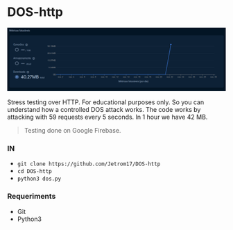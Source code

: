 # DOS-http

![](https://raw.githubusercontent.com/Jetrom17/DOS-http/main/dos.png)

Stress testing over HTTP. For educational purposes only. So you can understand how a controlled DOS attack works.
The code works by attacking with 59 requests every 5 seconds. In 1 hour we have 42 MB.

> Testing done on Google Firebase.


### IN

- `git clone https://github.com/Jetrom17/DOS-http`
- `cd DOS-http`
- `python3 dos.py`

### Requeriments

- Git
- Python3
